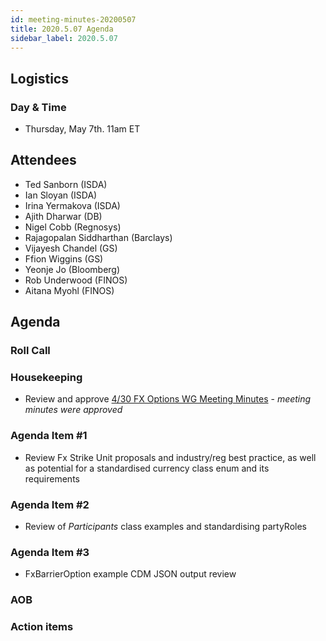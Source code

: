 ```yaml
---
id: meeting-minutes-20200507
title: 2020.5.07 Agenda
sidebar_label: 2020.5.07
---
```


## Logistics 
### Day & Time
* Thursday, May 7th. 11am ET

## Attendees
* Ted Sanborn (ISDA)
* Ian Sloyan (ISDA)
* Irina Yermakova (ISDA)
* Ajith Dharwar (DB)
* Nigel Cobb (Regnosys)
* Rajagopalan Siddharthan (Barclays)
* Vijayesh Chandel (GS)
* Ffion Wiggins (GS)
* Yeonje Jo (Bloomberg)
* Rob Underwood (FINOS)
* Aitana Myohl (FINOS)

## Agenda

### Roll Call

### Housekeeping
* Review and approve [4/30 FX Options WG Meeting Minutes](https://github.com/finos/alloy/blob/master/meeting-minutes/fx-options-wg/2020.4.30-fx-options-wg-meeting.md) - _meeting minutes were approved_ 

### Agenda Item #1
* Review Fx Strike Unit proposals and industry/reg best practice, as well as potential for a standardised currency class enum and its requirements
### Agenda Item #2
* Review of *Participants* class examples and standardising partyRoles
### Agenda Item #3
* FxBarrierOption example CDM JSON output review
### AOB

### Action items
